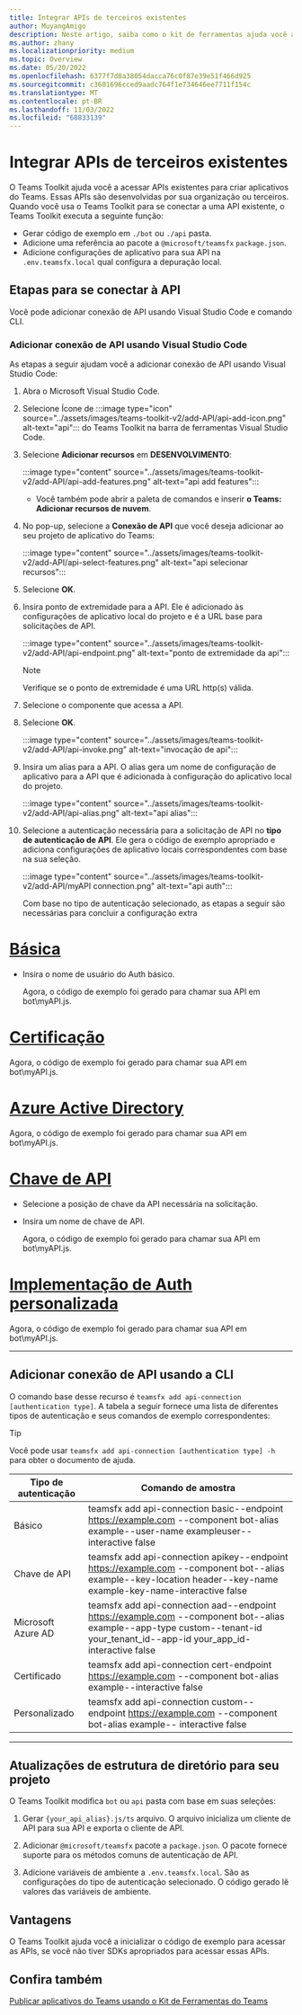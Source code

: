 ```yaml
---
title: Integrar APIs de terceiros existentes
author: MuyangAmigo
description: Neste artigo, saiba como o kit de ferramentas ajuda você a inicializar o acesso de exemplo às APIs existentes. Ele fornece uma lista de diferentes tipos de autenticação.
ms.author: zhany
ms.localizationpriority: medium
ms.topic: Overview
ms.date: 05/20/2022
ms.openlocfilehash: 6377f7d8a38054dacca76c0f87e39e51f466d925
ms.sourcegitcommit: c3601696cced9aadc764f1e734646ee7711f154c
ms.translationtype: MT
ms.contentlocale: pt-BR
ms.lasthandoff: 11/03/2022
ms.locfileid: "68833139"
---
```

# <a name="integrate-existing-third-party-apis"></a>Integrar APIs de terceiros existentes

O Teams Toolkit ajuda você a acessar APIs existentes para criar aplicativos do Teams. Essas APIs são desenvolvidas por sua organização ou terceiros. Quando você usa o Teams Toolkit para se conectar a uma API existente, o Teams Toolkit executa a seguinte função:

* Gerar código de exemplo em `./bot` ou `./api` pasta.
* Adicione uma referência ao pacote a `@microsoft/teamsfx` `package.json`.
* Adicione configurações de aplicativo para sua API na  `.env.teamsfx.local` qual configura a depuração local.

## <a name="steps-to-connect-to-api"></a>Etapas para se conectar à API

Você pode adicionar conexão de API usando Visual Studio Code e comando CLI.

### <a name="add-api-connection-using-visual-studio-code"></a>Adicionar conexão de API usando Visual Studio Code

As etapas a seguir ajudam você a adicionar conexão de API usando Visual Studio Code:

1. Abra o Microsoft Visual Studio Code.
2. Selecione Ícone de :::image type="icon" source="../assets/images/teams-toolkit-v2/add-API/api-add-icon.png" alt-text="api"::: do Teams Toolkit na barra de ferramentas Visual Studio Code.
3. Selecione **Adicionar recursos** em **DESENVOLVIMENTO**:

    :::image type="content" source="../assets/images/teams-toolkit-v2/add-API/api-add-features.png" alt-text="api add features":::

    * Você também pode abrir a paleta de comandos e inserir **o Teams: Adicionar recursos de nuvem**.

4. No pop-up, selecione a **Conexão de API** que você deseja adicionar ao seu projeto de aplicativo do Teams:

    :::image type="content" source="../assets/images/teams-toolkit-v2/add-API/api-select-features.png" alt-text="api selecionar recursos":::

5. Selecione **OK**.

6. Insira ponto de extremidade para a API. Ele é adicionado às configurações de aplicativo local do projeto e é a URL base para solicitações de API.

    :::image type="content" source="../assets/images/teams-toolkit-v2/add-API/api-endpoint.png" alt-text="ponto de extremidade da api":::

     > [!NOTE]
     > Verifique se o ponto de extremidade é uma URL http(s) válida.

7. Selecione o componente que acessa a API.

8. Selecione **OK**.

    :::image type="content" source="../assets/images/teams-toolkit-v2/add-API/api-invoke.png" alt-text="invocação de api":::

9. Insira um alias para a API. O alias gera um nome de configuração de aplicativo para a API que é adicionada à configuração do aplicativo local do projeto.

    :::image type="content" source="../assets/images/teams-toolkit-v2/add-API/api-alias.png" alt-text="api alias":::

10. Selecione a autenticação necessária para a solicitação de API no **tipo de autenticação de API**. Ele gera o código de exemplo apropriado e adiciona configurações de aplicativo locais correspondentes com base na sua seleção.

     :::image type="content" source="../assets/images/teams-toolkit-v2/add-API/myAPI connection.png" alt-text="api auth":::

     Com base no tipo de autenticação selecionado, as etapas a seguir são necessárias para concluir a configuração extra

# <a name="basic"></a>[Básica](#tab/basic)

* Insira o nome de usuário do Auth básico.

  Agora, o código de exemplo foi gerado para chamar sua API em bot\myAPI.js.

# <a name="certification"></a>[Certificação](#tab/certification)

   Agora, o código de exemplo foi gerado para chamar sua API em bot\myAPI.js.

# <a name="azure-active-directory"></a>[Azure Active Directory](#tab/AAD)

  Agora, o código de exemplo foi gerado para chamar sua API em bot\myAPI.js.

# <a name="api-key"></a>[Chave de API](#tab/apikey)

* Selecione a posição de chave da API necessária na solicitação.

* Insira um nome de chave de API.

  Agora, o código de exemplo foi gerado para chamar sua API em bot\myAPI.js.

# <a name="custom-auth-implementation"></a>[Implementação de Auth personalizada](#tab/CustomAuthImplementation)

  Agora, o código de exemplo foi gerado para chamar sua API em bot\myAPI.js.

---

## <a name="add-api-connection-using-cli"></a>Adicionar conexão de API usando a CLI

O comando base desse recurso é `teamsfx add api-connection [authentication type]`. A tabela a seguir fornece uma lista de diferentes tipos de autenticação e seus comandos de exemplo correspondentes:

 > [!TIP]
 > Você pode usar `teamsfx add api-connection [authentication type] -h` para obter o documento de ajuda.

   |**Tipo de autenticação**|**Comando de amostra**|
   |-----------------------|------------------|
   |Básico|teamsfx add api-connection basic--endpoint <https://example.com> --component bot-alias example--user-name exampleuser--interactive false|
   |Chave de API|teamsfx add api-connection apikey--endpoint <https://example.com> --component bot--alias example--key-location header--key-name example-key-name-interactive false|
   |Microsoft Azure AD|teamsfx add api-connection aad--endpoint <https://example.com> --component bot--alias example--app-type custom--tenant-id your_tenant_id--app-id your_app_id-interactive false|
   |Certificado|teamsfx add api-connection cert-endpoint <https://example.com> --component bot-alias example--interactive false|
   |Personalizado|teamsfx add api-connection custom--endpoint <https://example.com> --component bot-alias example-- interactive false|

---

## <a name="directory-structure-updates-to-your-project"></a>Atualizações de estrutura de diretório para seu projeto

 O Teams Toolkit modifica `bot` ou `api` pasta com base em suas seleções:

1. Gerar `{your_api_alias}.js/ts` arquivo. O arquivo inicializa um cliente de API para sua API e exporta o cliente de API.

2. Adicionar `@microsoft/teamsfx` pacote a `package.json`. O pacote fornece suporte para os métodos comuns de autenticação de API.

3. Adicione variáveis de ambiente a `.env.teamsfx.local`. São as configurações do tipo de autenticação selecionado. O código gerado lê valores das variáveis de ambiente.

## <a name="advantages"></a>Vantagens

O Teams Toolkit ajuda você a inicializar o código de exemplo para acessar as APIs, se você não tiver SDKs apropriados para acessar essas APIs.

## <a name="see-also"></a>Confira também

[Publicar aplicativos do Teams usando o Kit de Ferramentas do Teams](publish.md)
